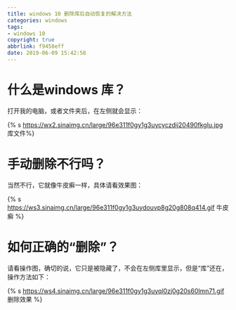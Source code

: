 ```yaml
---
title: windows 10 删除库后自动恢复的解决方法
categories: windows
tags: 
- windows 10
copyright: true
abbrlink: f9458eff
date: 2019-06-09 15:42:58
---
```




# 什么是windows 库？

打开我的电脑，或者文件夹后，在左侧就会显示：



{% s https://wx2.sinaimg.cn/large/96e311f0gy1g3uycyczdij20490fkglu.jpg 库文件%}

# 手动删除不行吗？

当然不行，它就像牛皮癣一样，具体请看效果图：

{% s https://ws3.sinaimg.cn/large/96e311f0gy1g3uydouvp8g20g808q414.gif 牛皮癣 %}





# 如何正确的“删除”？

请看操作图，确切的说，它只是被隐藏了，不会在左侧库里显示，但是“库”还在，操作方法如下：



{% s https://ws4.sinaimg.cn/large/96e311f0gy1g3uyql0zj0g20s60lmn71.gif 删除效果 %}



